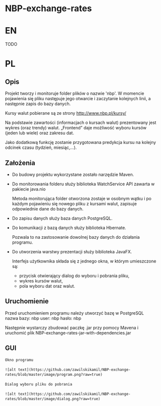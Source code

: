 NBP-exchange-rates
==================
EN
==
TODO

PL
==
Opis
----
Projekt tworzy i monitoruje folder plików o nazwie 'nbp'. 
W momencie pojawienia się pliku następuje jego otwarcie 
i zaczytanie kolejnych linii,
a następnie zapis do bazy danych.

Kursy walut pobierane są ze strony http://www.nbp.pl/kursy/

Na podstawie zawartości (informacjach o kursach walut) 
prezentowany jest wykres (oraz trendy) walut.
„Frontend” daje możliwość wyboru kursów 
(jeden lub wiele) oraz zakresu dat.

Jako dodatkową funkcję zostanie przygotowana 
predykcja kursu na kolejny odcinek czasu (tydzień, miesiąc,…).

Założenia
---------
+   Do budowy projektu wykorzystane zostało narzędzie Maven.

+   Do monitorowania folderu służy biblioteka WatchService API
zawarta w pakiecie java.nio
    
    Metoda monitorująca folder otworzona zostaje 
    w osobnym wątku i po każdym pojawieniu się
    nowego pliku z kursami walut, zapisuje 
    odpowiednie dane do bazy danych. 
    
+   Do zapisu danych służy baza danych PostgreSQL.

+   Do komunikacji z bazą danych służy biblioteka Hbernate.
    
    Pozwala to na zastosowanie dowolnej bazy danych do działania programu.
    
+   Do utworzenia warstwy prezentacji służy biblioteka JavaFX.
    
    Interfejs użytkownika składa się z jednego okna, w którym umieszczone są:
    + przycisk otwierający dialog do wyboru i pobrania pliku,
    + wykres kursów walut,
    + pola wyboru dat oraz walut.
    
Uruchomienie
------------

Przed uruchomieniem programu należy utworzyć bazę w PostgreSQL
nazwa bazy:  nbp
user:        nbp
hasło:       nbp

Następnie wystarczy zbudować paczkę .jar przy pomocy Mavena i uruchomić plik NBP-exchange-rates-jar-with-dependencies.jar

    
GUI
---
    
    Okno programu
    
    ![alt text](https://github.com/zawilskikamil/NBP-exchange-rates/blob/master/image/program.png?raw=true)
    
    Dialog wyboru pliku do pobrania
    
    ![alt text](https://github.com/zawilskikamil/NBP-exchange-rates/blob/master/image/dialog.png?raw=true)
